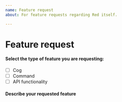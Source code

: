 ```yaml
---
name: Feature request
about: For feature requests regarding Red itself.

---
```


# Feature request

<!-- This template is for feature requests. Please fill out the following: -->


#### Select the type of feature you are requesting:

<!-- To check a box, replace the space between the [] with a x -->

- [ ] Cog
- [ ] Command
- [ ] API functionality

#### Describe your requested feature

<!--
Feel free to describe in as much detail as you wish.

If you are requesting a cog to be included in core: 
    - Describe the functionality in as much detail as possible
    - Include the command structure, if possible
    - Please note that unless it's something that should be core functionality,
      we reserve the right to reject your suggestion and point you to our cog 
      board to request it for a third-party cog
      
If you are requesting a command:
    - Include what cog it should be in and a name for the command
    - Describe the intended functionality for the command
    - Note any restrictions on who can use the command or where it can be used

If you are requesting API functionality:
    - Describe what it should do
    - Note whether it is to extend existing functionality or introduce new functionality
   
-->
